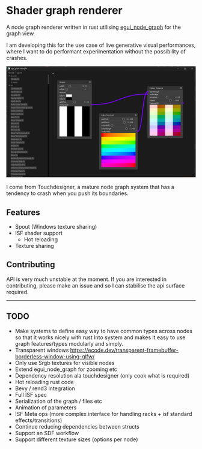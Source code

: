 # Shader graph renderer

A node graph renderer written in rust utilising [egui_node_graph](https://github.com/setzer22/egui_node_graph) for the graph view.

I am developing this for the use case of live generative visual performances, where I want to do performant experimentation without the possibility of crashes.

![screenshot](media/screenshot.jpg)

I come from Touchdesigner, a mature node graph system that has a tendency to crash when you push its boundaries.

## Features
- Spout (Windows texture sharing)
- ISF shader support
    - Hot reloading
- Texture sharing

## Contributing

API is very much unstable at the moment. If you are interested in contributing, please make an issue and so I can stabilise the api surface required.

---

## TODO
- Make systems to define easy way to have common types across nodes so that it works nicely with rust Into<T> system and makes it easy to use graph features/types modularly and simply.
- Transparent windows https://ecode.dev/transparent-framebuffer-borderless-window-using-glfw/
- Only use Srgb textures for visible nodes
- Extend egui_node_graph for zooming etc
- Dependency resolution ala touchdesigner (only cook what is required)
- Hot reloading rust code
- Bevy / rend3 integration
- Full ISF spec
- Serialization of the graph / files etc
- Animation of parameters
- ISF Meta ops (more complex interface for handling racks + isf standard effects/transitions)
- Continue reducing dependencies between structs
- Support an SDF workflow
- Support different texture sizes (options per node)